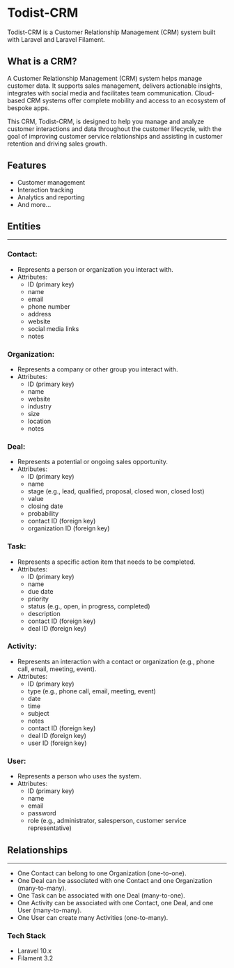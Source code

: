 # Todist-CRM

Todist-CRM is a Customer Relationship Management (CRM) system built with Laravel and Laravel Filament.

## What is a CRM?

A Customer Relationship Management (CRM) system helps manage customer data. It supports sales management, delivers actionable insights, integrates with social media and facilitates team communication. Cloud-based CRM systems offer complete mobility and access to an ecosystem of bespoke apps.

This CRM, Todist-CRM, is designed to help you manage and analyze customer interactions and data throughout the customer lifecycle, with the goal of improving customer service relationships and assisting in customer retention and driving sales growth.

## Features

-   Customer management
-   Interaction tracking
-   Analytics and reporting
-   And more...

## Entities

---

### Contact:

-   Represents a person or organization you interact with.
-   Attributes:
    -   ID (primary key)
    -   name
    -   email
    -   phone number
    -   address
    -   website
    -   social media links
    -   notes

### Organization:

-   Represents a company or other group you interact with.
-   Attributes:
    -   ID (primary key)
    -   name
    -   website
    -   industry
    -   size
    -   location
    -   notes

### Deal:

-   Represents a potential or ongoing sales opportunity.
-   Attributes:
    -   ID (primary key)
    -   name
    -   stage (e.g., lead, qualified, proposal, closed won, closed lost)
    -   value
    -   closing date
    -   probability
    -   contact ID (foreign key)
    -   organization ID (foreign key)

### Task:

-   Represents a specific action item that needs to be completed.
-   Attributes:
    -   ID (primary key)
    -   name
    -   due date
    -   priority
    -   status (e.g., open, in progress, completed)
    -   description
    -   contact ID (foreign key)
    -   deal ID (foreign key)

### Activity:

-   Represents an interaction with a contact or organization (e.g., phone call, email, meeting, event).
-   Attributes:
    -   ID (primary key)
    -   type (e.g., phone call, email, meeting, event)
    -   date
    -   time
    -   subject
    -   notes
    -   contact ID (foreign key)
    -   deal ID (foreign key)
    -   user ID (foreign key)

### User:

-   Represents a person who uses the system.
-   Attributes:
    -   ID (primary key)
    -   name
    -   email
    -   password
    -   role (e.g., administrator, salesperson, customer service representative)

## Relationships

---

-   One Contact can belong to one Organization (one-to-one).
-   One Deal can be associated with one Contact and one Organization (many-to-many).
-   One Task can be associated with one Deal (many-to-one).
-   One Activity can be associated with one Contact, one Deal, and one User (many-to-many).
-   One User can create many Activities (one-to-many).

### Tech Stack

-   Laravel 10.x
-   Filament 3.2
